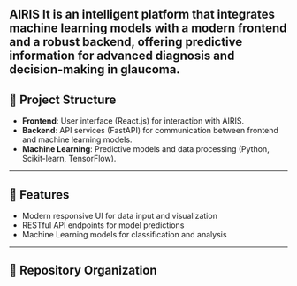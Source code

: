 

**AIRIS** It is an intelligent platform that integrates machine learning models with a modern frontend and a robust backend, offering predictive information for advanced diagnosis and decision-making in glaucoma.
---

## 🧩 Project Structure

- **Frontend**: User interface (React.js) for interaction with AIRIS.
- **Backend**: API services (FastAPI) for communication between frontend and machine learning models.
- **Machine Learning**: Predictive models and data processing (Python, Scikit-learn, TensorFlow).

---

## 🚀 Features

- Modern responsive UI for data input and visualization
- RESTful API endpoints for model predictions
- Machine Learning models for classification and analysis


---

## 📂 Repository Organization

